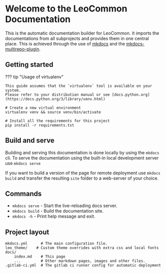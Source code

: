 # Welcome to the LeoCommon Documentation
This is the automatic documentation builder for LeoCommon.
It imports the documentations from all subprojects and provides them in one central place.
This is achieved through the use of [mkdocs](https://www.mkdocs.org) and the [mkdocs-multirepo-plugin](https://github.com/jdoiro3/mkdocs-multirepo-plugin).

## Getting started
??? tip "Usage of virtualenv"

    This guide assumes that the `virtualenv` tool is available on your system.  
    Please refer to your distribution manual or see [docs.python.org](https://docs.python.org/3/library/venv.html)

```shell
# Create a new virtual environment
virtualenv venv && source venv/bin/activate

# Install all the requirements for this project
pip install -r requirements.txt
```

## Build and serve
Building and serving this documentation is done locally by using the `mkdocs` cli.
To serve the documentation using the built-in local development server use `mkdocs serve`

If you want to build a version of the page for remote deployment use `mkdocs build` and transfer the resulting `site` folder to a web-server of your choice.

## Commands

* `mkdocs serve` - Start the live-reloading docs server.
* `mkdocs build` - Build the documentation site.
* `mkdocs -h` - Print help message and exit.

## Project layout
    mkdocs.yml      # The main configuration file.
    leo_theme/    # Custom theme overrides with extra css and local fonts
    docs/
        index.md    # This page
        ...         # Other markdown pages, images and other files.
    .gitlab-ci.yml  # The gitlab ci runner config for automatic deployment
